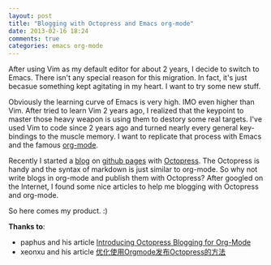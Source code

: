 ```yaml
---
layout: post
title: "Blogging with Octopress and Emacs org-mode"
date: 2013-02-16 18:24
comments: true
categories: emacs org-mode
---
```


<p>
After using Vim as my default editor for about 2 years, I decide to switch to Emacs. There isn't any special reason for this migration. In fact, it's just becasue something kept agitating in my heart. I want to try some new stuff.
</p>
<p>
Obviously the learning curve of Emacs is very high. IMO even higher than Vim. After tried to learn Vim 2 years ago, I realized that the keypoint to master those heavy weapon is using them to destory some real targets. I've used Vim to code since 2 years ago and turned nearly every general key-bindings to the muscle memory. I want to replicate that process with Emacs and the famous <a href="http://orgmode.org">org-mode</a>.
</p>
<!-- more -->
<p>
Recently I started a <a href="http://blog.ztap.net">blog</a> on <a href="http://pages.github.com">github pages</a> with <a href="http://octopress.org">Octopress</a>. The Octopress is handy and the syntax of markdown is just similar to org-mode. So why not write blogs in org-mode and publish them with Octopress? After googled on the Internet, I found some nice articles to help me blogging with Octopress and org-mode.
</p>
<p>
So here comes my product. :)
</p>
<p>
<b>Thanks to</b>:
</p><ul>
<li>paphus and his article <a href="http://blog.paphus.com/blog/2012/08/01/introducing-octopress-blogging-for-org-mode/">Introducing Octopress Blogging for Org-Mode</a>
</li>
<li>xeonxu and his article <a href="http://blog.xeonxu.info/blog/2012/09/05/you-hua-shi-yong-orgmodefa-bu-octopressde-fang-fa/">优化使用Orgmode发布Octopress的方法</a>
</li>
</ul>

